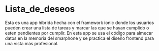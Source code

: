 # Lista_de_deseos

Esta es una app hibrida hecha con el framework ionic donde los usuarios pueden crear una lista de tareas y marcar las que se hayan cumplido o esten pendientes por cumplir. En esta app se usa el código para almecar datos en la memoria del smarphone y se practica el diseño frontend para una vista más profesional.
